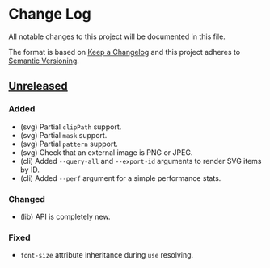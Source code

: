 # Change Log
All notable changes to this project will be documented in this file.

The format is based on [Keep a Changelog](http://keepachangelog.com/)
and this project adheres to [Semantic Versioning](http://semver.org/).

## [Unreleased]

### Added
- (svg) Partial `clipPath` support.
- (svg) Partial `mask` support.
- (svg) Partial `pattern` support.
- (svg) Check that an external image is PNG or JPEG.
- (cli) Added `--query-all` and `--export-id` arguments to render SVG items by ID.
- (cli) Added `--perf` argument for a simple performance stats.

### Changed
- (lib) API is completely new.

### Fixed
- `font-size` attribute inheritance during `use` resolving.

[Unreleased]: https://github.com/RazrFalcon/resvg/compare/v0.1.0...HEAD
